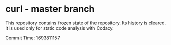 # curl - master branch

This repository contains frozen state of the repository.
Its history is cleared. It is used only for static code
analysis with Codacy.

Commit Time: 1693811157